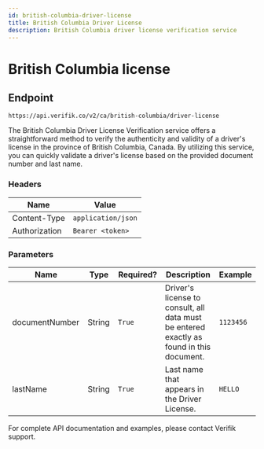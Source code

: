 ```yaml
---
id: british-columbia-driver-license
title: British Columbia Driver License
description: British Columbia driver license verification service
---
```


# British Columbia license

## Endpoint

```
https://api.verifik.co/v2/ca/british-columbia/driver-license 
```

The British Columbia Driver License Verification service offers a straightforward method to verify the authenticity and validity of a driver's license in the province of British Columbia, Canada. By utilizing this service, you can quickly validate a driver's license based on the provided document number and last name.

### **Headers**

| Name          | Value              |
| ------------- | ------------------ |
| Content-Type  | `application/json` |
| Authorization | `Bearer <token>`   |

### **Parameters**

<table><thead><tr><th width="189">Name</th><th width="87">Type</th><th width="117">Required?</th><th width="253">Description</th><th>Example</th></tr></thead><tbody><tr><td>documentNumber</td><td>String</td><td><code>True</code></td><td>Driver's license to consult, all data must be entered exactly as found in this document.</td><td><code>1123456</code></td></tr><tr><td>lastName</td><td>String</td><td><code>True</code></td><td>Last name that appears in the Driver License.</td><td><code>HELLO</code></td></tr></tbody></table>

For complete API documentation and examples, please contact Verifik support.
